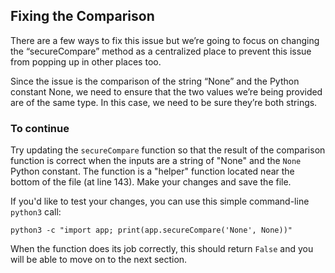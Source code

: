 ## Fixing the Comparison

There are a few ways to fix this issue but we’re going to focus on changing the “secureCompare” method as a centralized place to prevent this issue from popping up in other places too.

Since the issue is the comparison of the string “None” and the Python constant None, we need to ensure that the two values we’re being provided are of the same type. In this case, we need to be sure they’re both strings. 

### To continue

Try updating the `secureCompare` function so that the result of the comparison function is correct when the inputs are a string of "None" and the `None` Python constant. The function is a "helper" function located near the bottom of the file (at line 143). Make your changes and save the file.

If you'd like to test your changes, you can use this simple command-line `python3` call:

```
python3 -c "import app; print(app.secureCompare('None', None))"
```

When the function does its job correctly, this should return `False` and you will be able to move on to the next section.
